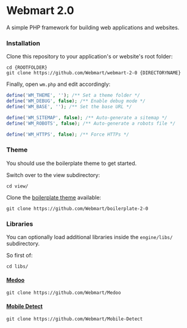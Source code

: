 # Webmart 2.0

A simple PHP framework for building web applications and websites.

### Installation

Clone this repository to your application's or website's root folder:

```
cd {ROOTFOLDER}
git clone https://github.com/Webmart/webmart-2-0 {DIRECTORYNAME}
```

Finally, open `wm.php` and edit accordingly:

```php
define('WM_THEME', ''); /** Set a theme folder */
define('WM_DEBUG', false); /** Enable debug mode */
define('WM_BASE', ''); /** Set the base URL */

define('WM_SITEMAP', false); /** Auto-generate a sitemap */
define('WM_ROBOTS', false); /** Auto-generate a robots file */

define('WM_HTTPS', false); /** Force HTTPs */
```

### Theme

You should use the boilerplate theme to get started.

Switch over to the view subdirectory:

```
cd view/
```

Clone the [boilerplate theme](https://github.com/Webmart/boilerplate-2-0) available:

```
git clone https://github.com/Webmart/boilerplate-2-0
```

### Libraries

You can optionally load additional libraries inside the `engine/libs/` subdirectory.

So first of:

```
cd libs/
```

#### [Medoo](https://github.com/Webmart/Medoo)

```
git clone https://github.com/Webmart/Medoo
```

#### [Mobile Detect](https://github.com/Webmart/Mobile-Detect)

```
git clone https://github.com/Webmart/Mobile-Detect
```

